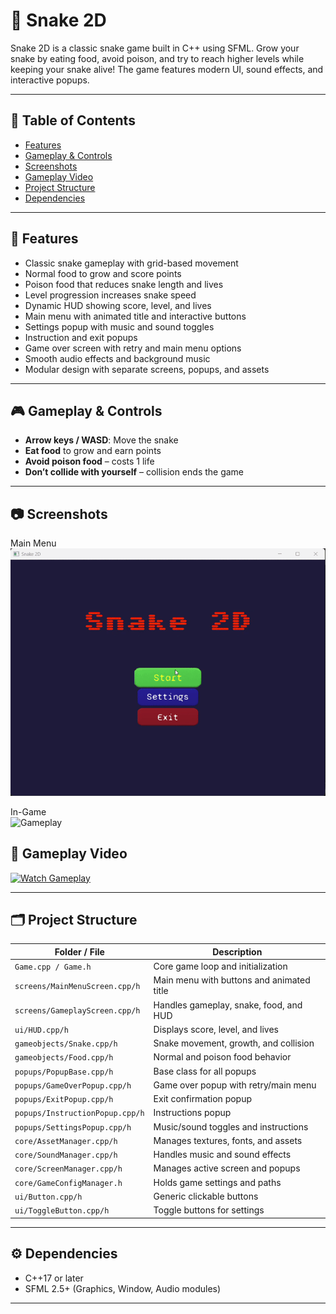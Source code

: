 # 🐍 Snake 2D

Snake 2D is a classic snake game built in C++ using SFML. Grow your snake by eating food, avoid poison, and try to reach higher levels while keeping your snake alive! The game features modern UI, sound effects, and interactive popups.

---

## 📌 Table of Contents

- [Features](#-features)
- [Gameplay & Controls](#-gameplay--controls)
- [Screenshots](#-screenshots)
- [Gameplay Video](#-gameplay-video)
- [Project Structure](#-project-structure)
- [Dependencies](#-dependencies)

---

## 🌟 Features

- Classic snake gameplay with grid-based movement
- Normal food to grow and score points
- Poison food that reduces snake length and lives
- Level progression increases snake speed
- Dynamic HUD showing score, level, and lives
- Main menu with animated title and interactive buttons
- Settings popup with music and sound toggles
- Instruction and exit popups
- Game over screen with retry and main menu options
- Smooth audio effects and background music
- Modular design with separate screens, popups, and assets

---

## 🎮 Gameplay & Controls

- **Arrow keys / WASD**: Move the snake
- **Eat food** to grow and earn points
- **Avoid poison food** – costs 1 life
- **Don’t collide with yourself** – collision ends the game

---

## 📷 Screenshots

Main Menu  
![Main Menu](Screenshots/mainmenu.gif)

In-Game  
![Gameplay](gameplay.png)

## 🎥 Gameplay Video
 
[![Watch Gameplay](menuscreen.jpg)](https://www.canva.com/design/DAGyBZLI4aI/d-MvizY8fI2MwR2sZ2sIYg/edit?utm_content=DAGyBZLI4aI&utm_campaign=designshare&utm_medium=link2&utm_source=sharebutton)


---

## 🗂 Project Structure

| Folder / File                     | Description                                                   |
|----------------------------------|---------------------------------------------------------------|
| `Game.cpp / Game.h`               | Core game loop and initialization                             |
| `screens/MainMenuScreen.cpp/h`    | Main menu with buttons and animated title                     |
| `screens/GameplayScreen.cpp/h`    | Handles gameplay, snake, food, and HUD                        |
| `ui/HUD.cpp/h`                     | Displays score, level, and lives                               |
| `gameobjects/Snake.cpp/h`          | Snake movement, growth, and collision                         |
| `gameobjects/Food.cpp/h`           | Normal and poison food behavior                                |
| `popups/PopupBase.cpp/h`           | Base class for all popups                                      |
| `popups/GameOverPopup.cpp/h`       | Game over popup with retry/main menu                           |
| `popups/ExitPopup.cpp/h`           | Exit confirmation popup                                        |
| `popups/InstructionPopup.cpp/h`    | Instructions popup                                            |
| `popups/SettingsPopup.cpp/h`       | Music/sound toggles and instructions                           |
| `core/AssetManager.cpp/h`          | Manages textures, fonts, and assets                            |
| `core/SoundManager.cpp/h`          | Handles music and sound effects                                 |
| `core/ScreenManager.cpp/h`         | Manages active screen and popups                                |
| `core/GameConfigManager.h`         | Holds game settings and paths                                   |
| `ui/Button.cpp/h`                  | Generic clickable buttons                                       |
| `ui/ToggleButton.cpp/h`            | Toggle buttons for settings                                     |

---

## ⚙ Dependencies

- C++17 or later
- SFML 2.5+ (Graphics, Window, Audio modules)

---
